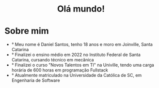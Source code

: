 <h1 align="center"> Olá mundo! </h1>

# Sobre mim
- ° Meu nome é Daniel Santos, tenho 18 anos e moro em Joinville, Santa Catarina
- ° Finalizei o ensino médio em 2022 no Instituto Federal de Santa Catarina, cursando técnico em mecânica
- ° Finalizei o curso "Novos Talentos em TI" na Univille, tendo uma carga horária de 600 horas em programação Fullstack
- ° Atualmente matriculado na Universidade da Católica de SC, em Engenharia de Software


<!--
**danisantosss/danisantosss** is a ✨ _special_ ✨ repository because its `README.md` (this file) appears on your GitHub profile.

Here are some ideas to get you started:

- 🔭 I’m currently working on ...
- 🌱 I’m currently learning ...
- 👯 I’m looking to collaborate on ...
- 🤔 I’m looking for help with ...
- 💬 Ask me about ...
- 📫 How to reach me: ...
- 😄 Pronouns: ...
- ⚡ Fun fact: ...
-->
